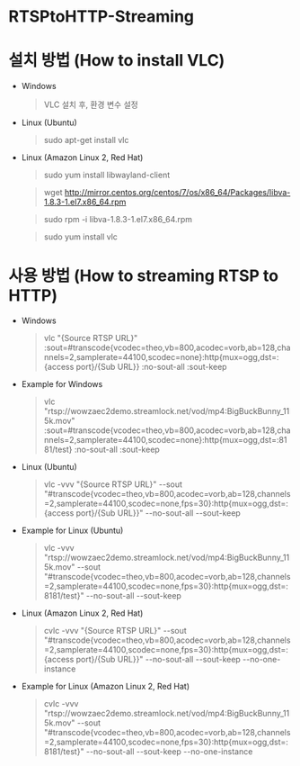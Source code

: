 # RTSPtoHTTP-Streaming

# 설치 방법 (How to install VLC)
- Windows
   > VLC 설치 후, 환경 변수 설정

- Linux (Ubuntu)
   > sudo apt-get install vlc 

- Linux (Amazon Linux 2, Red Hat)
   > sudo yum install libwayland-client

   > wget http://mirror.centos.org/centos/7/os/x86_64/Packages/libva-1.8.3-1.el7.x86_64.rpm

   > sudo rpm -i libva-1.8.3-1.el7.x86_64.rpm

   > sudo yum install vlc





# 사용 방법 (How to streaming RTSP to HTTP)
- Windows
   > vlc "{Source RTSP URL}" :sout=#transcode{vcodec=theo,vb=800,acodec=vorb,ab=128,channels=2,samplerate=44100,scodec=none}:http{mux=ogg,dst=:{access port}/{Sub URL}} :no-sout-all :sout-keep

- Example for Windows 
   > vlc "rtsp://wowzaec2demo.streamlock.net/vod/mp4:BigBuckBunny_115k.mov" :sout=#transcode{vcodec=theo,vb=800,acodec=vorb,ab=128,channels=2,samplerate=44100,scodec=none}:http{mux=ogg,dst=:8181/test} :no-sout-all :sout-keep


- Linux (Ubuntu)
   > vlc -vvv "{Source RTSP URL}" --sout "#transcode{vcodec=theo,vb=800,acodec=vorb,ab=128,channels=2,samplerate=44100,scodec=none,fps=30}:http{mux=ogg,dst=:{access port}/{Sub URL}}" --no-sout-all --sout-keep

- Example for Linux (Ubuntu)
   > vlc -vvv "rtsp://wowzaec2demo.streamlock.net/vod/mp4:BigBuckBunny_115k.mov" --sout "#transcode{vcodec=theo,vb=800,acodec=vorb,ab=128,channels=2,samplerate=44100,scodec=none,fps=30}:http{mux=ogg,dst=:8181/test}" --no-sout-all --sout-keep


- Linux (Amazon Linux 2, Red Hat)
   > cvlc -vvv "{Source RTSP URL}" --sout "#transcode{vcodec=theo,vb=800,acodec=vorb,ab=128,channels=2,samplerate=44100,scodec=none,fps=30}:http{mux=ogg,dst=:{access port}/{Sub URL}}" --no-sout-all --sout-keep --no-one-instance

- Example for Linux (Amazon Linux 2, Red Hat)
   > cvlc -vvv "rtsp://wowzaec2demo.streamlock.net/vod/mp4:BigBuckBunny_115k.mov" --sout "#transcode{vcodec=theo,vb=800,acodec=vorb,ab=128,channels=2,samplerate=44100,scodec=none,fps=30}:http{mux=ogg,dst=:8181/test}" --no-sout-all --sout-keep --no-one-instance
